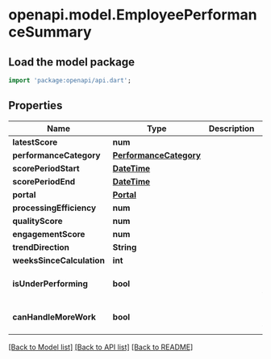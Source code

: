 # openapi.model.EmployeePerformanceSummary

## Load the model package
```dart
import 'package:openapi/api.dart';
```

## Properties
Name | Type | Description | Notes
------------ | ------------- | ------------- | -------------
**latestScore** | **num** |  | [optional] 
**performanceCategory** | [**PerformanceCategory**](PerformanceCategory.md) |  | [optional] 
**scorePeriodStart** | [**DateTime**](DateTime.md) |  | [optional] 
**scorePeriodEnd** | [**DateTime**](DateTime.md) |  | [optional] 
**portal** | [**Portal**](Portal.md) |  | [optional] 
**processingEfficiency** | **num** |  | [optional] 
**qualityScore** | **num** |  | [optional] 
**engagementScore** | **num** |  | [optional] 
**trendDirection** | **String** |  | [optional] 
**weeksSinceCalculation** | **int** |  | [optional] 
**isUnderPerforming** | **bool** |  | [optional] [default to false]
**canHandleMoreWork** | **bool** |  | [optional] [default to false]

[[Back to Model list]](../README.md#documentation-for-models) [[Back to API list]](../README.md#documentation-for-api-endpoints) [[Back to README]](../README.md)


